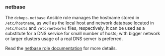 ### netbase

The `debops.netbase` Ansible role manages the hostname stored in
`/etc/hostname`, as well as the local host and network database located
in `/etc/hosts` and `/etc/networks` files, respectively. It can be used
as a substitute for a DNS service for small number of hosts; with bigger
network or larger clusters usage of a real DNS server is preferred.

Read the [netbase role documentation](https://docs.debops.org/en/stable-3.0/ansible/roles/netbase/) for more details.
